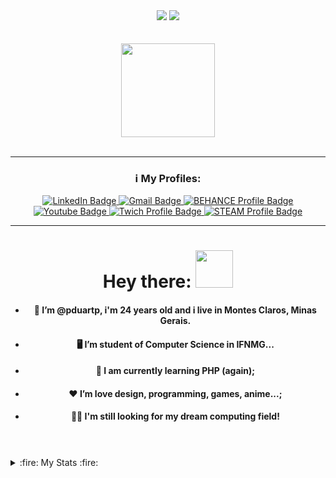 <div id="skills" align="center">
  <img src="https://skillicons.dev/icons?i=c,cpp,cs,js,python,java,php,html,css<br>,dotnet,heroku,azure,bootstrap,opencv,anaconda,laravel">
  <img src="https://skillicons.dev/icons?i=c,cpp,cs,dotnet,heroku,azure,mysql,html,css,js,bootstrap,python,opencv,anaconda,java,<br>,php,laravel,figma,git,github,ps,powershell,regex,stackoverflow,visualstudio,vscode,windows,gmail"/>
  </br>
</div>

</br>
</br>

<div id="header" align="center">
  <img src="https://media.giphy.com/media/M9gbBd9nbDrOTu1Mqx/giphy.gif" width="150"/>
</div>

</br>

---

<div id="personalInformation" align="center">
  
  ### ℹ️ My Profiles:
  
  <a href="https://www.linkedin.com/in/patrickduarte">
    <img src="https://img.shields.io/badge/linkedin-%230077B5.svg?style=for-the-badge&logo=linkedin&logoColor=white" alt="LinkedIn Badge"/>
  </a>
  <a href="https://mail.google.com/mail/u/0/?pli=1#inbox?compose=GTvVlcRwRCZnfvpvBkKJLzxNFmcjvKTNZJZlJrXMQzbZsWFsFCRDdPDStSjSVGLgtsKNBZgMBLtsq">
    <img src="https://img.shields.io/badge/Gmail-D14836?style=for-the-badge&logo=gmail&logoColor=white" alt="Gmail Badge"/>
  </a>
  <a href="https://www.behance.net/patrickdpimenta">
    <img src="https://img.shields.io/badge/Behance-1769ff?style=for-the-badge&logo=behance&logoColor=white" alt="BEHANCE Profile Badge"/>
  </a>
  <a href="https://www.youtube.com/channel/UCi6hVImCOlCXMXKRH076_Jw">
    <img src="https://img.shields.io/badge/YouTube-%23FF0000.svg?style=for-the-badge&logo=YouTube&logoColor=white" alt="Youtube Badge"/>
  </a>
  <a href="https://www.twitch.tv/dartesoul">
    <img src="https://img.shields.io/badge/Twitch-%239146FF.svg?style=for-the-badge&logo=Twitch&logoColor=whit" alt="Twich Profile Badge"/>
  </a>
  <a href="https://steamcommunity.com/id/dartesoul/">
    <img src="https://img.shields.io/badge/steam-%23000000.svg?style=for-the-badge&logo=steam&logoColor=whit" alt="STEAM Profile Badge"/>
  </a>
  
</div>

---

<div id="greetings" align="center">

  # Hey there: <img src="https://media.giphy.com/media/hvRJCLFzcasrR4ia7z/giphy.gif" width="60px"/>

  * #### 👨 I’m @pduartp, i'm 24 years old and i live in Montes Claros, Minas Gerais.
  * #### 🖥️  I’m student of Computer Science in IFNMG...
  * #### 🧠 I am currently learning PHP (again);
  * #### ❤️ I’m love design, programming, games, anime...;
  * #### 👨‍💻 I'm still looking for my dream computing field!
  #
  
</div>

</br>

<details>
  <summary>
    :fire: My Stats :fire:
  </summary>

  <div>
    
    [![Top Langs](https://github-readme-stats.vercel.app/api/top-langs/?username=pduartp&layout=compact&theme=vision-friendly-dark)](https://github.com/anuraghazra/github-readme-stats)
      
    [![GitHub Streak](http://github-readme-streak-stats.herokuapp.com?user=pduartp&theme=radical)](https://git.io/streak-stats)
    
    ![pduartp's GitHub stats](https://github-readme-stats.vercel.app/api?username=pduartp&show_icons=true&theme=transparent)
  
  </div>
</details>
